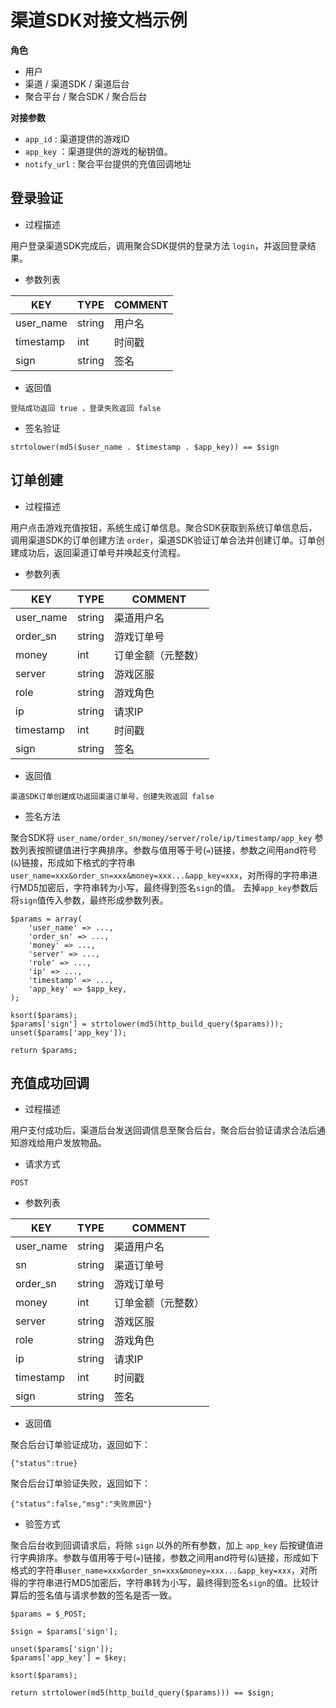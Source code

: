 # 渠道SDK对接文档示例

**角色**
- 用户
- 渠道 / 渠道SDK / 渠道后台
- 聚合平台 / 聚合SDK / 聚合后台

**对接参数**
- `app_id` : 渠道提供的游戏ID
- `app_key` ：渠道提供的游戏的秘钥值。
- `notify_url` : 聚合平台提供的充值回调地址

## 登录验证
- 过程描述

用户登录渠道SDK完成后，调用聚合SDK提供的登录方法 `login`，并返回登录结果。

- 参数列表

| KEY      | TYPE    | COMMENT |
| -------- | ------- | ------- |
| user_name | string     | 用户名      |
| timestamp | int     | 时间戳     |
| sign   | string     | 签名     |

- 返回值
```
登陆成功返回 true ，登录失败返回 false
```

- 签名验证
```
strtolower(md5($user_name . $timestamp . $app_key)) == $sign
```

## 订单创建
- 过程描述

用户点击游戏充值按钮，系统生成订单信息。聚合SDK获取到系统订单信息后，调用渠道SDK的订单创建方法 `order`，渠道SDK验证订单合法并创建订单。订单创建成功后，返回渠道订单号并唤起支付流程。

- 参数列表

| KEY      | TYPE    | COMMENT |
| -------- | ------- | ------- |
| user_name | string     | 渠道用户名      |
| order_sn | string     | 游戏订单号     |
| money   | int     | 订单金额（元整数）     |
| server | string     | 游戏区服     |
| role   | string     | 游戏角色     |
| ip | string     | 请求IP     |
| timestamp | int     | 时间戳     |
| sign   | string     | 签名     |

- 返回值
```
渠道SDK订单创建成功返回渠道订单号，创建失败返回 false
```

- 签名方法

聚合SDK将 `user_name/order_sn/money/server/role/ip/timestamp/app_key` 参数列表按照键值进行字典排序。参数与值用等于号(`=`)链接，参数之间用and符号(`&`)链接，形成如下格式的字符串`user_name=xxx&order_sn=xxx&money=xxx...&app_key=xxx`，对所得的字符串进行MD5加密后，字符串转为小写，最终得到签名`sign`的值。
去掉`app_key`参数后将`sign`值传入参数，最终形成参数列表。
```
$params = array(
    'user_name' => ...,
    'order_sn' => ...,
    'money' => ...,
    'server' => ...,
    'role' => ...,
    'ip' => ...,
    'timestamp' => ...,
    'app_key' => $app_key,
);

ksort($params);
$params['sign'] = strtolower(md5(http_build_query($params)));
unset($params['app_key']);

return $params;
```

## 充值成功回调
- 过程描述

用户支付成功后，渠道后台发送回调信息至聚合后台，聚合后台验证请求合法后通知游戏给用户发放物品。

- 请求方式
```
POST
```

- 参数列表

| KEY      | TYPE    | COMMENT |
| -------- | ------- | ------- |
| user_name | string     | 渠道用户名      |
| sn | string     | 渠道订单号     |
| order_sn | string     | 游戏订单号     |
| money   | int     | 订单金额（元整数）     |
| server | string     | 游戏区服     |
| role   | string     | 游戏角色     |
| ip | string     | 请求IP     |
| timestamp | int     | 时间戳     |
| sign   | string     | 签名     |

- 返回值

聚合后台订单验证成功，返回如下：
```
{"status":true}
```
聚合后台订单验证失败，返回如下：
```
{"status":false,"msg":"失败原因"}
```

- 验签方式

聚合后台收到回调请求后，将除 `sign` 以外的所有参数，加上 `app_key` 后按键值进行字典排序。参数与值用等于号(`=`)链接，参数之间用and符号(`&`)链接，形成如下格式的字符串`user_name=xxx&order_sn=xxx&money=xxx...&app_key=xxx`，对所得的字符串进行MD5加密后，字符串转为小写，最终得到签名`sign`的值。比较计算后的签名值与请求参数的签名是否一致。
```
$params = $_POST;

$sign = $params['sign'];

unset($params['sign']);
$params['app_key'] = $key;

ksort($params);

return strtolower(md5(http_build_query($params))) == $sign;
```